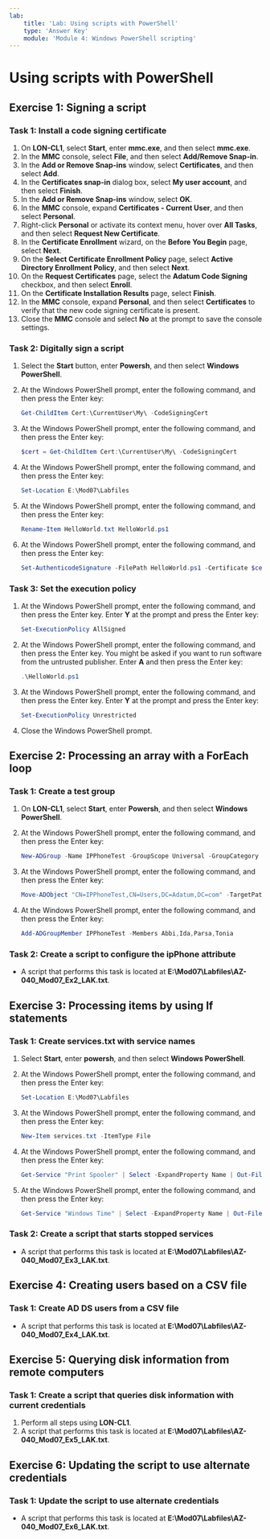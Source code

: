 ```yaml
---
lab:
    title: 'Lab: Using scripts with PowerShell'
    type: 'Answer Key'
    module: 'Module 4: Windows PowerShell scripting'
---
```


# Using scripts with PowerShell

## Exercise 1: Signing a script

### Task 1: Install a code signing certificate

1. On **LON-CL1**, select **Start**, enter **mmc.exe**, and then select **mmc.exe**.
1. In the **MMC** console, select **File**, and then select **Add/Remove Snap-in**.
1. In the **Add or Remove Snap-ins** window, select **Certificates**, and then select **Add**.
1. In the **Certificates snap-in** dialog box, select **My user account**, and then select **Finish**.
1. In the **Add or Remove Snap-ins** window, select **OK**.
1. In the **MMC** console, expand **Certificates - Current User**, and then select **Personal**.
1. Right-click **Personal** or activate its context menu, hover over **All Tasks**, and then select **Request New Certificate**.
1. In the **Certificate Enrollment** wizard, on the **Before You Begin** page, select **Next**.
1. On the **Select Certificate Enrollment Policy** page, select **Active Directory Enrollment Policy**, and then select **Next**.
1. On the **Request Certificates** page, select the **Adatum Code Signing** checkbox, and then select **Enroll**.
1. On the **Certificate Installation Results** page, select **Finish**.
1. In the **MMC** console, expand **Personal**, and then select **Certificates** to verify that the new code signing certificate is present.
1. Close the **MMC** console and select **No** at the prompt to save the console settings.

### Task 2: Digitally sign a script

1. Select the **Start** button, enter **Powersh**, and then select **Windows PowerShell**.
1. At the Windows PowerShell prompt, enter the following command, and then press the Enter key:

   ```powershell
   Get-ChildItem Cert:\CurrentUser\My\ -CodeSigningCert
   ```

1. At the Windows PowerShell prompt, enter the following command, and then press the Enter key:

   ```powershell
   $cert = Get-ChildItem Cert:\CurrentUser\My\ -CodeSigningCert
   ```

1. At the Windows PowerShell prompt, enter the following command, and then press the Enter key:

   ```powershell
   Set-Location E:\Mod07\Labfiles
   ```

1. At the Windows PowerShell prompt, enter the following command, and then press the Enter key:

   ```powershell
   Rename-Item HelloWorld.txt HelloWorld.ps1
   ```

1. At the Windows PowerShell prompt, enter the following command, and then press the Enter key:

   ```powershell
   Set-AuthenticodeSignature -FilePath HelloWorld.ps1 -Certificate $cert
   ```

### Task 3: Set the execution policy

1. At the Windows PowerShell prompt, enter the following command, and then press the Enter key. Enter **Y** at the prompt and press the Enter key:

   ```powershell
   Set-ExecutionPolicy AllSigned
   ```

2. At the Windows PowerShell prompt, enter the following command, and then press the Enter key. You might be asked if you want to run software from the untrusted publisher. Enter **A** and then press the Enter key:

   ```powershell
   .\HelloWorld.ps1
   ```

3. At the Windows PowerShell prompt, enter the following command, and then press the Enter key. Enter **Y** at the prompt and press the Enter key:

   ```powershell
   Set-ExecutionPolicy Unrestricted
   ```

4. Close the Windows PowerShell prompt.

## Exercise 2: Processing an array with a ForEach loop

### Task 1: Create a test group

1. On **LON-CL1**, select **Start**, enter **Powersh**, and then select **Windows PowerShell**.

1. At the Windows PowerShell prompt, enter the following command, and then press the Enter key:

   ```powershell
   New-ADGroup -Name IPPhoneTest -GroupScope Universal -GroupCategory Security
   ```

1. At the Windows PowerShell prompt, enter the following command, and then press the Enter key:

   ```powershell
   Move-ADObject "CN=IPPhoneTest,CN=Users,DC=Adatum,DC=com" -TargetPath "OU=IT,DC=Adatum,DC=com"
   ```

1. At the Windows PowerShell prompt, enter the following command, and then press the Enter key:

   ```powershell
   Add-ADGroupMember IPPhoneTest -Members Abbi,Ida,Parsa,Tonia
   ```

### Task 2: Create a script to configure the ipPhone attribute

- A script that performs this task is located at **E:\\Mod07\\Labfiles\\AZ-040_Mod07_Ex2_LAK.txt**.

## Exercise 3: Processing items by using If statements

### Task 1: Create services.txt with service names

1. Select **Start**, enter **powersh**, and then select **Windows PowerShell**.
1. At the Windows PowerShell prompt, enter the following command, and then press the Enter key:

   ```powershell
   Set-Location E:\Mod07\Labfiles
   ```

1. At the Windows PowerShell prompt, enter the following command, and then press the Enter key:

   ```powershell
   New-Item services.txt -ItemType File
   ```

1. At the Windows PowerShell prompt, enter the following command, and then press the Enter key:

   ```powershell
   Get-Service "Print Spooler" | Select -ExpandProperty Name | Out-File services.txt -Append
   ```

1. At the Windows PowerShell prompt, enter the following command, and then press the Enter key:

   ```powershell
   Get-Service "Windows Time" | Select -ExpandProperty Name | Out-File services.txt -Append
   ```

### Task 2: Create a script that starts stopped services

- A script that performs this task is located at **E:\\Mod07\\Labfiles\\AZ-040_Mod07_Ex3_LAK.txt**.

## Exercise 4: Creating users based on a CSV file

### Task 1: Create AD DS users from a CSV file

- A script that performs this task is located at **E:\\Mod07\\Labfiles\\AZ-040_Mod07_Ex4_LAK.txt**.

## Exercise 5: Querying disk information from remote computers

### Task 1: Create a script that queries disk information with current credentials

1. Perform all steps using **LON-CL1**.
1. A script that performs this task is located at **E:\\Mod07\\Labfiles\\AZ-040_Mod07_Ex5_LAK.txt**.

## Exercise 6: Updating the script to use alternate credentials

### Task 1: Update the script to use alternate credentials

- A script that performs this task is located at **E:\\Mod07\\Labfiles\\AZ-040_Mod07_Ex6_LAK.txt**.
